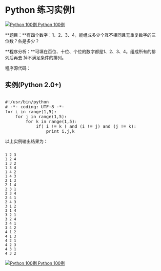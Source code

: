 Python 练习实例1
============

 [![Python 100例](../images/up.gif)
 Python 100例](python-100-examples.html)


 **题目：**有四个数字：1、2、3、4，能组成多少个互不相同且无重复数字的三位数？各是多少？

 **程序分析：**可填在百位、十位、个位的数字都是1、2、3、4。组成所有的排列后再去 掉不满足条件的排列。

 程序源代码：

  实例(Python 2.0+)
---------------

 <pre>

#!/usr/bin/python
# -*- coding: UTF-8 -*-
for i in range(1,5):
    for j in range(1,5):
        for k in range(1,5):
            if( i != k ) and (i != j) and (j != k):
                print i,j,k
</pre>

  以上实例输出结果为：

 
```

1 2 3
1 2 4
1 3 2
1 3 4
1 4 2
1 4 3
2 1 3
2 1 4
2 3 1
2 3 4
2 4 1
2 4 3
3 1 2
3 1 4
3 2 1
3 2 4
3 4 1
3 4 2
4 1 2
4 1 3
4 2 1
4 2 3
4 3 1
4 3 2

```

 [![Python 100例](../images/up.gif)
 Python 100例](python-100-examples.html)